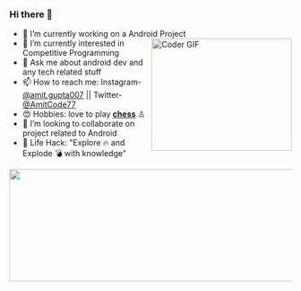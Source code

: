 ### Hi there  👋

-   🔭  I’m currently working on a Android Project   <img src="https://media.giphy.com/media/M9kgjEsLG6LMbYC9dl/giphy.gif" alt="Coder GIF" width="250" height="200" align= "right">
-   🌱  I’m currently interested in Competitive Programming
-   💬  Ask me about android dev and any tech related stuff
-   📫  How to reach me: Instagram- [@amit.gupta007](https://www.instagram.com/amit.gupta007/) ||  Twitter- [@AmitCode77](https://twitter.com/AmitCode77) 
-   😍  Hobbies: love to play [**chess**](https://www.chess.com/member/amitgchess1) ♙
-   👯 I’m looking to collaborate on project related to Android 
-   🎯 Life Hack: "Explore 🔥 and Explode 💣 with knowledge"

<img src="https://github-readme-stats.vercel.app/api?username=amitcode77&&show_icons=true&title_color=ffffff&icon_color=bb2acf&text_color=daf7dc&bg_color=151515&count_private=true&theme=highcontrast" height="200" width="1000">
